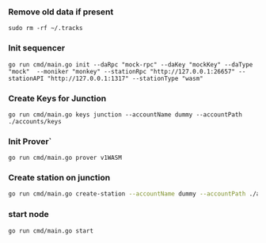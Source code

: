 
### Remove old data if present
```shell 
sudo rm -rf ~/.tracks
```

### Init sequencer
```shell
go run cmd/main.go init --daRpc "mock-rpc" --daKey "mockKey" --daType "mock"  --moniker "monkey" --stationRpc "http://127.0.0.1:26657" --stationAPI "http://127.0.0.1:1317" --stationType "wasm" 
```

### Create Keys for Junction
```shell
go run cmd/main.go keys junction --accountName dummy --accountPath ./accounts/keys
```

### Init Prover`
```shell
go run cmd/main.go prover v1WASM
```

### Create station on junction
```sh
go run cmd/main.go create-station --accountName dummy --accountPath ./accounts/keys --jsonRPC "http://localhost:26667" --info "EVM Track" --tracks air1gzyukqnjzs4j07vmwf9fvfageeer62t0zqvx0x  --bootstrapNode "/ip4/192.168.1.24/tcp/2300/p2p/12D3KooWFoN66sCWotff1biUcnBE2vRTmYJRHJqZy27x1EpBB6AM"
```

### start  node
```shell
go run cmd/main.go start
```
